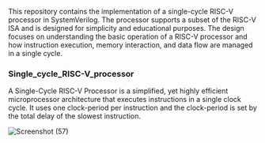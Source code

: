 This repository contains the implementation of a single-cycle RISC-V processor in SystemVerilog. The processor supports a subset of the RISC-V ISA and is designed for simplicity and educational purposes. The design focuses on understanding the basic operation of a RISC-V processor and how instruction execution, memory interaction, and data flow are managed in a single cycle.

### Single_cycle_RISC-V_processor

A Single-Cycle RISC-V Processor is a simplified, yet highly efficient microprocessor architecture that executes instructions in a single clock cycle. It uses one clock-period per instruction and the clock-period is set by the total delay of the slowest instruction.

![Screenshot (57)](https://github.com/user-attachments/assets/73941727-905b-48f4-8f58-3cecda8450ee)

